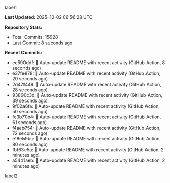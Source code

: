 
label1 
<!-- ACTIVITY_START -->
**Last Updated:** 2025-10-02 06:56:28 UTC

**Repository Stats:**
- Total Commits: 15928
- Last Commit: 8 seconds ago

**Recent Commits:**
- ec590ddf: 🤖 Auto-update README with recent activity (GitHub Action, 8 seconds ago)
- e37fe878: 🤖 Auto-update README with recent activity (GitHub Action, 20 seconds ago)
- 2d47f449: 🤖 Auto-update README with recent activity (GitHub Action, 28 seconds ago)
- 93860c3d: 🤖 Auto-update README with recent activity (GitHub Action, 39 seconds ago)
- 9f02a6fa: 🤖 Auto-update README with recent activity (GitHub Action, 50 seconds ago)
- fe3b70b4: 🤖 Auto-update README with recent activity (GitHub Action, 61 seconds ago)
- f4aeb754: 🤖 Auto-update README with recent activity (GitHub Action, 72 seconds ago)
- e18e59bc: 🤖 Auto-update README with recent activity (GitHub Action, 80 seconds ago)
- fbf63e5a: 🤖 Auto-update README with recent activity (GitHub Action, 2 minutes ago)
- a5441aeb: 🤖 Auto-update README with recent activity (GitHub Action, 2 minutes ago)
<!-- ACTIVITY_END -->

label2
